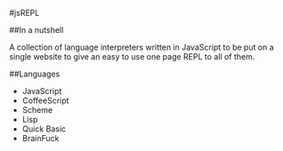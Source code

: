 #jsREPL

##In a nutshell

A collection of language interpreters written in JavaScript to be put on a
single website to give an easy to use one page REPL to all of them.

##Languages

* JavaScript
* CoffeeScript
* Scheme
* Lisp
* Quick Basic
* BrainFuck
